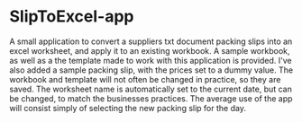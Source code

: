 # SlipToExcel-app
A small application to convert a suppliers txt document packing slips into an excel worksheet, and apply it to an existing workbook.
A sample workbook, as well as a the template made to work with this application is provided. I've also added a sample packing slip,
with the prices set to a dummy value. The workbook and template will not often be changed in practice, so they are saved. The 
worksheet name is automatically set to the current date, but can be changed, to match the businesses practices. The average use
of the app will consist simply of selecting the new packing slip for the day.
